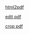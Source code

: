 
[html2pdf](https://www.sejda.com/es/html-to-pdf)

[edit pdf](https://www.sejda.com/es/pdf-editor)

[crop pdf](https://pdfresizer.com/crop)
